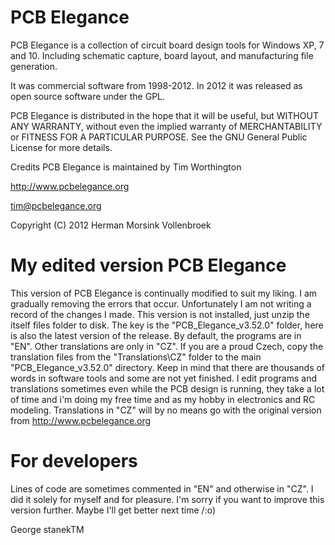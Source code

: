 # PCB Elegance
PCB Elegance is a collection of circuit board design tools for Windows XP, 7 and 10.
Including schematic capture, board layout, and manufacturing file generation.

It was commercial software from 1998-2012.
In 2012 it was released as open source software under the GPL.

PCB Elegance is distributed in the hope that it will be useful, but WITHOUT ANY WARRANTY,
without even the implied warranty of MERCHANTABILITY or FITNESS FOR A PARTICULAR PURPOSE.
See the GNU General Public License for more details.

Credits
PCB Elegance is maintained by Tim Worthington

http://www.pcbelegance.org

tim@pcbelegance.org

Copyright (C) 2012 Herman Morsink Vollenbroek

# My edited version PCB Elegance
This version of PCB Elegance is continually modified to suit my liking. I am gradually removing the errors that occur.
Unfortunately I am not writing a record of the changes I made.
This version is not installed, just unzip the itself files folder to disk. The key is the "PCB_Elegance_v3.52.0" folder,
here is also the latest version of the release.
By default, the programs are in "EN". Other translations are only in "CZ".  If you are a proud Czech,
copy the translation files from the "Translations\CZ" folder to the main "PCB_Elegance_v3.52.0" directory.
Keep in mind that there are thousands of words in software tools and some are not yet finished.
I edit programs and translations sometimes even while the PCB design is running, they take a lot of time
and i'm doing my free time and as my hobby in electronics and RC modeling.
Translations in "CZ" will by no means go with the original version from http://www.pcbelegance.org

# For developers
Lines of code are sometimes commented in "EN" and otherwise in "CZ".
I did it solely for myself and for pleasure. I'm sorry if you want to improve this version further.
Maybe I'll get better next time /:o)

George stanekTM
